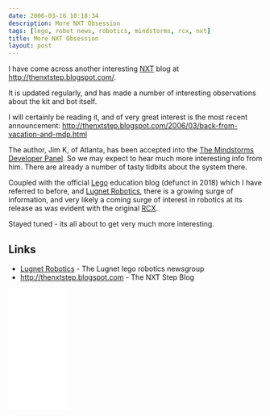 ```yaml
---
date: 2006-03-16 10:18:34
description: More NXT Obsession
tags: [lego, robot news, robotics, mindstorms, rcx, nxt]
title: More NXT Obsession
layout: post
---
```

I have come across another interesting [NXT](/wiki/nxt "Legos NeXT generation robotics kit") blog at <http://thenxtstep.blogspot.com/>.

It is updated regularly, and has made a number of interesting observations about the kit and bot itself.

I will certainly be reading it, and of very great interest is the most recent announcement: <http://thenxtstep.blogspot.com/2006/03/back-from-vacation-and-mdp.html>

The author, Jim K, of Atlanta, has been accepted into the [The Mindstorms Developer Panel](/wiki/mdp). So we may expect to hear much more interesting info from him. There are already a number of tasty tidbits about the system there.

Coupled with the official [Lego](/wiki/lego "The best known construction toy") education blog (defunct in 2018) which I have referred to before, and [Lugnet Robotics](http://news.lugnet.com/robotics), there is a growing surge of information, and very likely a coming surge of interest in robotics at its release as was evident with the original [RCX](/wiki/lego_rcx "The Lego Robot Command Explorer").

Stayed tuned - its all about to get very much more interesting.

## Links

* [Lugnet Robotics](http://news.lugnet.com/robotics) - The Lugnet lego robotics newsgroup
* <http://thenxtstep.blogspot.com> - The NXT Step Blog

<iframe style="width:120px;height:240px;" marginwidth="0" marginheight="0" scrolling="no" frameborder="0" src="//ws-eu.amazon-adsystem.com/widgets/q?ServiceVersion=20070822&OneJS=1&Operation=GetAdHtml&MarketPlace=GB&source=ss&ref=as_ss_li_til&ad_type=product_link&tracking_id=orionrobots-21&language=en_GB&marketplace=amazon&region=GB&placement=B082WD5YV9&asins=B082WD5YV9&linkId=75cbb40f8dd28c5b84d540cdd12f14a3&show_border=true&link_opens_in_new_window=true"></iframe><!-- Lego Mindstorms review 2021 -->
